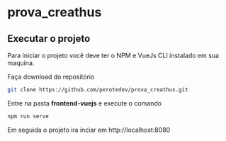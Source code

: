 # prova_creathus

## Executar o projeto
Para iniciar o projeto você deve ter o NPM e VueJs CLI instalado em sua maquina.

Faça download do repositório

```bash
git clone https://github.com/perotedev/prova_creathus.git
```

Entre na pasta **frontend-vuejs** e execute o comando

```bash
npm run serve
```

Em seguida o projeto ira inciar em http://localhost:8080